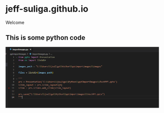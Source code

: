 # jeff-suliga.github.io

Welcome

## This is some python code

![Python is cool](/docs/assets/images/Code.png)

